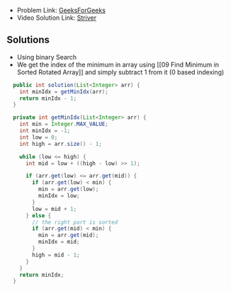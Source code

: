- Problem Link: [GeeksForGeeks](https://bit.ly/3dEvWJD)
- Video Solution Link: [Striver](https://youtu.be/jtSiWTPLwd0)
## Solutions
- Using binary Search
- We get the index of the minimum in array using [[09 Find Minimum in Sorted Rotated Array]] and simply subtract 1 from it (0 based indexing)
```java
  public int solution(List<Integer> arr) {
    int minIdx = getMinIdx(arr);
    return minIdx - 1;
  }

  private int getMinIdx(List<Integer> arr) {
    int min = Integer.MAX_VALUE;
    int minIdx = -1;
    int low = 0;
    int high = arr.size() - 1;

    while (low <= high) {
      int mid = low + ((high - low) >> 1);

      if (arr.get(low) <= arr.get(mid)) {
        if (arr.get(low) < min) {
          min = arr.get(low);
          minIdx = low;
        }
        low = mid + 1;
      } else {
        // the right part is sorted
        if (arr.get(mid) < min) {
          min = arr.get(mid);
          minIdx = mid;
        }
        high = mid - 1;
      }
    }
    return minIdx;
  }
```